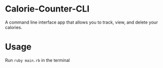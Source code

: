 # Calorie-Counter-CLI
A command line interface app that allows you to track, view, and delete your calories.

# Usage
Run `ruby main.rb` in the terminal
